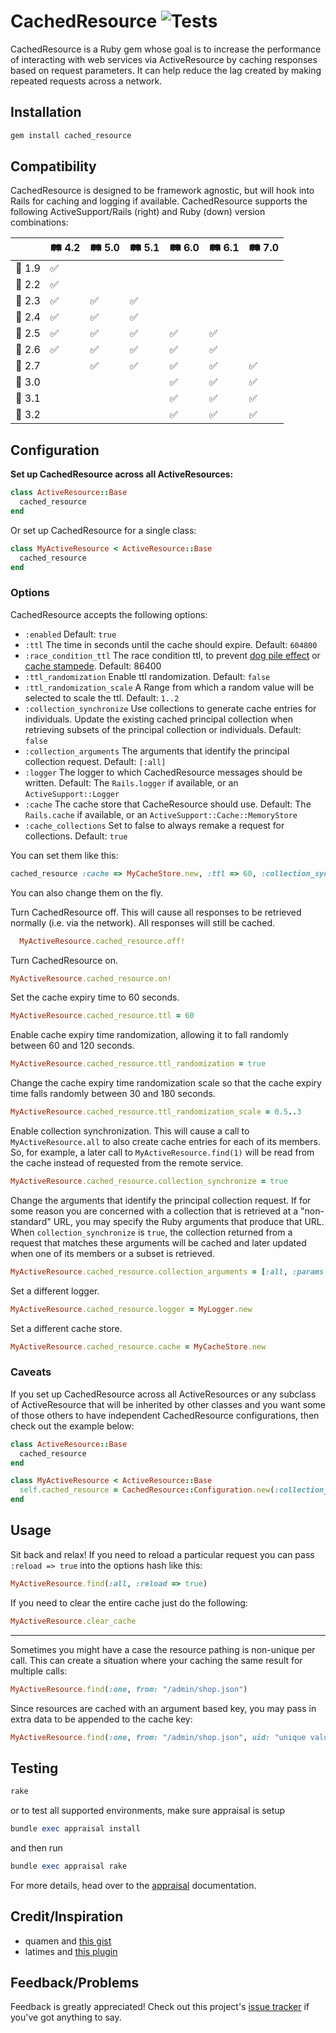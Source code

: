 # CachedResource ![Tests](https://github.com/mhgbrown/cached_resource/actions/workflows/ruby.yml/badge.svg)

CachedResource is a Ruby gem whose goal is to increase the performance of interacting with web services via ActiveResource by caching responses based on request parameters.  It can help reduce the lag created by making repeated requests across a network.

## Installation

```ruby
gem install cached_resource
```

## Compatibility

CachedResource is designed to be framework agnostic, but will hook into Rails for caching and logging if available. CachedResource supports the following ActiveSupport/Rails (right) and Ruby (down) version combinations:

| | 🛤️ 4.2 | 🛤️ 5.0 | 🛤️ 5.1 | 🛤️ 6.0 | 🛤️ 6.1 | 🛤️ 7.0 |
|-------|-----|-----|-----|-----|-----|-----|
| 💎 1.9   | ✅   |     |     |     |     |     |
| 💎 2.2   | ✅   |     |     |     |     |     |
| 💎 2.3   | ✅   | ✅   | ✅   |     |     |     |
| 💎 2.4   | ✅   | ✅   | ✅   |     |     |     |
| 💎 2.5   | ✅   | ✅   | ✅   | ✅   | ✅   |     |
| 💎 2.6   |   ✅   |   ✅  |  ✅   |  ✅   |  ✅   |     |
| 💎 2.7   |     | ✅   | ✅   | ✅   | ✅   | ✅   |
| 💎 3.0   |     |     |     | ✅   | ✅   | ✅   |
| 💎 3.1   |     |     |     | ✅   | ✅   | ✅   |
| 💎 3.2   |     |     |     | ✅   | ✅   | ✅   |


## Configuration

**Set up CachedResource across all ActiveResources:**

```ruby
class ActiveResource::Base
  cached_resource
end
```

Or set up CachedResource for a single class:

```ruby
class MyActiveResource < ActiveResource::Base
  cached_resource
end
```

### Options
CachedResource accepts the following options:

* `:enabled` Default: `true`
* `:ttl` The time in seconds until the cache should expire. Default: `604800`
* `:race_condition_ttl` The race condition ttl, to prevent [dog pile effect](https://en.wikipedia.org/wiki/Cache_stampede) or [cache stampede](https://en.wikipedia.org/wiki/Cache_stampede). Default: 86400
* `:ttl_randomization` Enable ttl randomization. Default: `false`
* `:ttl_randomization_scale` A Range from which a random value will be selected to scale the ttl. Default: `1..2`
* `:collection_synchronize` Use collections to generate cache entries for individuals.  Update the existing cached principal collection when retrieving subsets of the principal collection or individuals.  Default: `false`
* `:collection_arguments` The arguments that identify the principal collection request. Default: `[:all]`
* `:logger` The logger to which CachedResource messages should be written. Default: The `Rails.logger` if available, or an `ActiveSupport::Logger`
* `:cache` The cache store that CacheResource should use. Default: The `Rails.cache` if available, or an `ActiveSupport::Cache::MemoryStore`
* `:cache_collections` Set to false to always remake a request for collections. Default: `true`

You can set them like this:

```ruby
cached_resource :cache => MyCacheStore.new, :ttl => 60, :collection_synchronize => true, :logger => MyLogger.new
```

You can also change them on the fly.

Turn CachedResource off.  This will cause all responses to be retrieved normally (i.e. via the network). All responses will still be cached.

```ruby
  MyActiveResource.cached_resource.off!
```

Turn CachedResource on.
```ruby
MyActiveResource.cached_resource.on!
```

Set the cache expiry time to 60 seconds.

```ruby
MyActiveResource.cached_resource.ttl = 60
```

Enable cache expiry time randomization, allowing it to fall randomly between 60 and 120 seconds.

```ruby
MyActiveResource.cached_resource.ttl_randomization = true
```

Change the cache expiry time randomization scale so that the cache expiry time falls randomly between 30 and 180 seconds.

```ruby
MyActiveResource.cached_resource.ttl_randomization_scale = 0.5..3
```
Enable collection synchronization.  This will cause a call to `MyActiveResource.all` to also create cache entries for each of its members.  So, for example, a later call to `MyActiveResource.find(1)` will be read from the cache instead of requested from the remote service.

```ruby
MyActiveResource.cached_resource.collection_synchronize = true
```
Change the arguments that identify the principal collection request.  If for some reason you are concerned with a collection that is retrieved at a "non-standard" URL, you may specify the Ruby arguments that produce that URL.  When `collection_synchronize` is `true`, the collection returned from a request that matches these arguments will be cached and later updated when one of its members or a subset is retrieved.

```ruby
MyActiveResource.cached_resource.collection_arguments = [:all, :params => {:name => "Bob"}]
```
Set a different logger.

```ruby
MyActiveResource.cached_resource.logger = MyLogger.new
```
Set a different cache store.

```ruby
MyActiveResource.cached_resource.cache = MyCacheStore.new
```

### Caveats
If you set up CachedResource across all ActiveResources or any subclass of ActiveResource that will be inherited by other classes and you want some of those others to have independent CachedResource configurations, then check out the example below:

```ruby
class ActiveResource::Base
  cached_resource
end
```

```ruby
class MyActiveResource < ActiveResource::Base
  self.cached_resource = CachedResource::Configuration.new(:collection_synchronize => true)
end
```
## Usage
Sit back and relax! If you need to reload a particular request you can pass `:reload => true` into the options hash like this:

```ruby
MyActiveResource.find(:all, :reload => true)
```
If you need to clear the entire cache just do the following:

```ruby
MyActiveResource.clear_cache
```
---
Sometimes you might have a case the resource pathing is non-unique per call. This can create a situation where your caching the same result for multiple calls:

```ruby
MyActiveResource.find(:one, from: "/admin/shop.json")
```

Since resources are cached with an argument based key, you may pass in extra data to be appended to the cache key:

```ruby
MyActiveResource.find(:one, from: "/admin/shop.json", uid: "unique value")
```
## Testing

```ruby
rake
```

or to test all supported environments, make sure appraisal is setup

```ruby
bundle exec appraisal install
```

and then run

```ruby
bundle exec appraisal rake
```

For more details, head over to the [appraisal](https://github.com/thoughtbot/appraisal) documentation.

## Credit/Inspiration
* quamen and [this gist](http://gist.github.com/947734)
* latimes and [this plugin](http://github.com/latimes/cached_resource)

## Feedback/Problems
Feedback is greatly appreciated! Check out this project's [issue tracker](https://github.com/Ahsizara/cached_resource/issues) if you've got anything to say.
